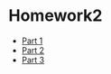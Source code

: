 # Homework2
<ul>
  <li><a href="https://github.com/ahanks8/Part-1.git">Part 1</a></li>
<li><a href="">Part 2</a></li>
<li><a href="">Part 3</a></li>
</ul>
